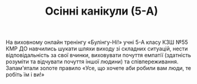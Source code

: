 ﻿---
title: Осінні канікули (5-А)
---

На виховному онлайн  тренінгу «Булінгу-Ні!» учні 5-А класу КЗШ №55 КМР ДО навчились шукати шляхи виходу зі складних ситуацій, нести відповідальність за свої вчинки, виховувати почуття емпатії (здатність розуміти та відчувати почуття іншої людини) та співпереживання. Запам'ятали золоте правило «Усе, що хочете аби робили вам люди, те робіть їм і ви!»

<slideshow></slideshow>